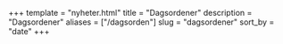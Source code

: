 +++
template = "nyheter.html"
title = "Dagsordener" 
description = "Dagsordener"
aliases = ["/dagsorden"]
slug = "dagsordener"
sort_by = "date"
+++